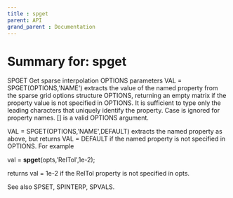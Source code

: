 ```yaml
---
title : spget
parent: API
grand_parent : Documentation
---
```

# Summary for: **spget**

SPGET   Get sparse interpolation OPTIONS parameters
VAL = SPGET(OPTIONS,'NAME') extracts the value of the named property
from the sparse grid options structure OPTIONS, returning an
empty matrix if the property value is not specified in
OPTIONS. It is sufficient to type only the leading characters
that uniquely identify the property. Case is ignored for
property names. [] is a valid OPTIONS argument.

VAL = SPGET(OPTIONS,'NAME',DEFAULT) extracts the named property as
above, but returns VAL = DEFAULT if the named property is not
specified in OPTIONS. For example

val = **spget**(opts,'RelTol',1e-2);

returns val = 1e-2 if the RelTol property is not specified in opts.

See also SPSET, SPINTERP, SPVALS.

